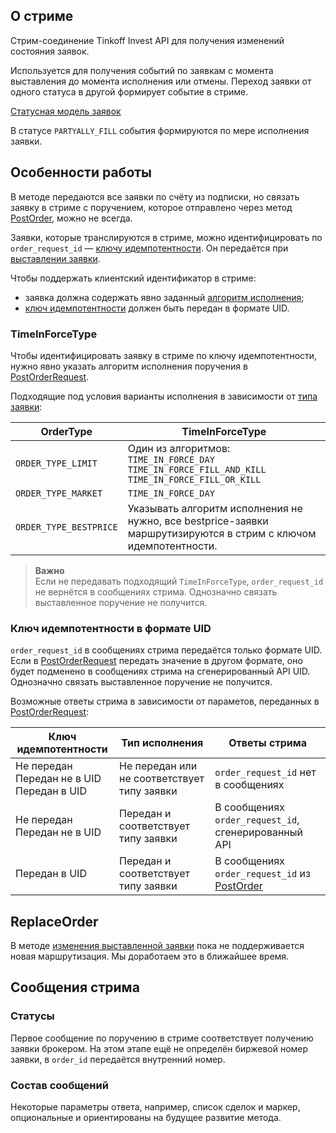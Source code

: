 ## О стриме

Стрим-соединение Tinkoff Invest API для получения изменений состояния заявок.

Используется для получения событий по заявкам с момента выставления до момента исполнения или отмены. 
Переход заявки от одного статуса в другой формирует событие в стриме.

[Статусная модель заявок](/investAPI/head-orders/#_2) 

В статусе `PARTYALLY_FILL` события формируются по мере исполнения заявки.

## Особенности работы

В методе передаются все заявки по счёту из подписки, но связать заявку в стриме с поручением, которое отправлено через метод [PostOrder](/investAPI/orders/#postorder), можно не всегда.

Заявки, которые транслируются в стриме, можно идентифицировать по `order_request_id` — [ключу идемпотентности](/investAPI/head-orders/#_6). Он передаётся при [выставлении заявки](/investAPI/orders/#postorder).

Чтобы поддержать клиентский идентификатор в стриме:

- заявка должна содержать явно заданный [алгоритм исполнения](/investAPI/orders/#timeinforcetype);
- [ключ идемпотентности](/investAPI/faq_orders/#order_id-postorder_1) должен быть передан в формате UID.

### TimeInForceType

Чтобы идентифицировать заявку в стриме по ключу идемпотентности, нужно явно указать алгоритм исполнения поручения в [PostOrderRequest](/investAPI/orders/#postorderrequest).

Подходящие под условия варианты исполнения в зависимости от [типа заявки](/investAPI/orders/#ordertype):

| OrderType | TimeInForceType |
| ----- | ---- |
| `ORDER_TYPE_LIMIT`     |  Один из алгоритмов: </br> `TIME_IN_FORCE_DAY` </br> `TIME_IN_FORCE_FILL_AND_KILL` </br> `TIME_IN_FORCE_FILL_OR_KILL` </br>|
| `ORDER_TYPE_MARKET`    |  `TIME_IN_FORCE_DAY` |
| `ORDER_TYPE_BESTPRICE` | Указывать алгоритм исполнения не нужно, все bestprice-заявки маршрутизируются в стрим с ключом идемпотентности. |


>**Важно**<br>
>Если не передавать подходящий `TimeInForceType`, `order_request_id` не вернётся в сообщениях стрима. Однозначно связать выставленное поручение не получится.

### Ключ идемпотентности в формате UID

`order_request_id` в сообщениях стрима передаётся только формате UID. Если в [PostOrderRequest](/investAPI/orders/#postorderrequest) передать значение в другом формате, оно будет подменено в сообщениях стрима на сгенерированный API UID. Однозначно связать выставленное поручение не получится.

Возможные ответы стрима в зависимости от параметов, переданных в [PostOrderRequest](/investAPI/orders/#postorderrequest):

|Ключ идемпотентности| Тип исполнения|Ответы стрима|
|-|-|-|
|Не передан</br> Передан не в UID</br> Передан в UID|Не передан или не соответствует типу заявки|`order_request_id` нет в сообщениях|
|Не передан</br> Передан не в UID|Передан и соответствует типу заявки|В сообщениях `order_request_id`, сгенерированный API|
|Передан в UID|Передан и соответствует типу заявки|В сообщениях `order_request_id` из [PostOrder](/investAPI/orders/#postorder)|

## ReplaceOrder

В методе [изменения выставленной заявки](/investAPI/orders/#replaceorderrequest) пока не поддерживается новая маршрутизация. Мы доработаем это в ближайшее время.

## Сообщения стрима

### Статусы

Первое сообщение по поручению в стриме соответствует получению заявки брокером. На этом этапе ещё не определён биржевой номер заявки, в `order_id` передаётся внутренний номер.

### Состав сообщений

Некоторые параметры ответа, например, список сделок и маркер, опциональные и ориентированы на будущее развитие метода.